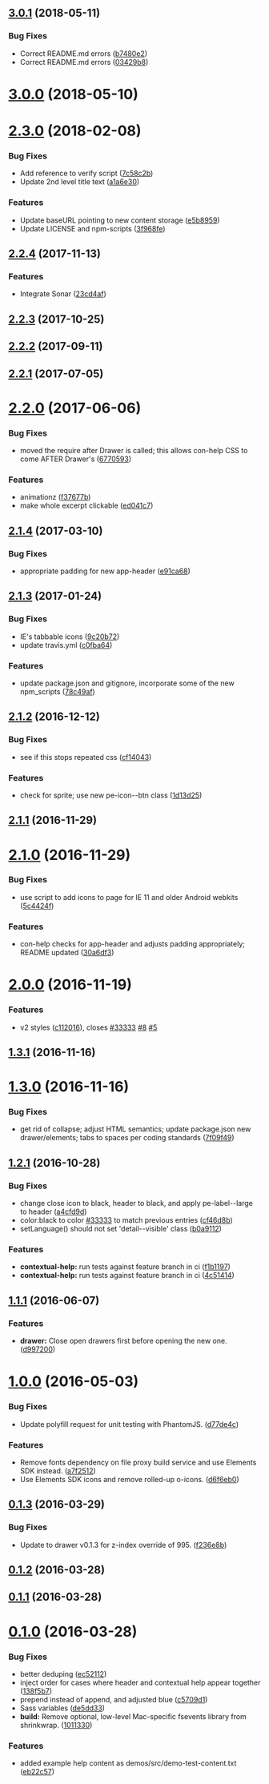 <a name="3.0.1"></a>
## [3.0.1](https://github.com/Pearson-Higher-Ed/contextual-help/compare/v3.0.0...v3.0.1) (2018-05-11)


### Bug Fixes

* Correct README.md errors ([b7480e2](https://github.com/Pearson-Higher-Ed/contextual-help/commit/b7480e2))
* Correct README.md errors ([03429b8](https://github.com/Pearson-Higher-Ed/contextual-help/commit/03429b8))



<a name="3.0.0"></a>
# [3.0.0](https://github.com/Pearson-Higher-Ed/contextual-help/compare/v2.2.4...v3.0.0) (2018-05-10)



<a name="2.3.0"></a>
# [2.3.0](https://github.com/Pearson-Higher-Ed/contextual-help/compare/v2.2.4...v2.3.0) (2018-02-08)


### Bug Fixes

* Add reference to verify script ([7c58c2b](https://github.com/Pearson-Higher-Ed/contextual-help/commit/7c58c2b))
* Update 2nd level title text ([a1a6e30](https://github.com/Pearson-Higher-Ed/contextual-help/commit/a1a6e30))


### Features

* Update baseURL pointing to new content storage ([e5b8959](https://github.com/Pearson-Higher-Ed/contextual-help/commit/e5b8959))
* Update LICENSE and npm-scripts ([3f968fe](https://github.com/Pearson-Higher-Ed/contextual-help/commit/3f968fe))



<a name="2.2.4"></a>
## [2.2.4](https://github.com/Pearson-Higher-Ed/contextual-help/compare/v2.2.3...v2.2.4) (2017-11-13)


### Features

* Integrate Sonar ([23cd4af](https://github.com/Pearson-Higher-Ed/contextual-help/commit/23cd4af))



<a name="2.2.3"></a>
## [2.2.3](https://github.com/Pearson-Higher-Ed/contextual-help/compare/v2.2.2...v2.2.3) (2017-10-25)



<a name="2.2.2"></a>
## [2.2.2](https://github.com/Pearson-Higher-Ed/contextual-help/compare/v2.2.1...v2.2.2) (2017-09-11)



<a name="2.2.1"></a>
## [2.2.1](https://github.com/Pearson-Higher-Ed/contextual-help/compare/v2.2.0...v2.2.1) (2017-07-05)



<a name="2.2.0"></a>
# [2.2.0](https://github.com/Pearson-Higher-Ed/contextual-help/compare/v2.1.4...v2.2.0) (2017-06-06)


### Bug Fixes

* moved the require after Drawer is called; this allows con-help CSS to come AFTER Drawer's ([6770593](https://github.com/Pearson-Higher-Ed/contextual-help/commit/6770593))


### Features

* animationz ([f37677b](https://github.com/Pearson-Higher-Ed/contextual-help/commit/f37677b))
* make whole excerpt clickable ([ed041c7](https://github.com/Pearson-Higher-Ed/contextual-help/commit/ed041c7))



<a name="2.1.4"></a>
## [2.1.4](https://github.com/Pearson-Higher-Ed/contextual-help/compare/v2.1.3...v2.1.4) (2017-03-10)


### Bug Fixes

* appropriate padding for new app-header ([e91ca68](https://github.com/Pearson-Higher-Ed/contextual-help/commit/e91ca68))



<a name="2.1.3"></a>
## [2.1.3](https://github.com/Pearson-Higher-Ed/contextual-help/compare/v2.1.2...v2.1.3) (2017-01-24)


### Bug Fixes

* IE's tabbable icons ([9c20b72](https://github.com/Pearson-Higher-Ed/contextual-help/commit/9c20b72))
* update travis.yml ([c0fba64](https://github.com/Pearson-Higher-Ed/contextual-help/commit/c0fba64))


### Features

* update package.json and gitignore, incorporate some of the new npm_scripts ([78c49af](https://github.com/Pearson-Higher-Ed/contextual-help/commit/78c49af))



<a name="2.1.2"></a>
## [2.1.2](https://github.com/Pearson-Higher-Ed/contextual-help/compare/v2.1.1...v2.1.2) (2016-12-12)


### Bug Fixes

* see if this stops repeated css ([cf14043](https://github.com/Pearson-Higher-Ed/contextual-help/commit/cf14043))


### Features

* check for sprite; use new pe-icon--btn class ([1d13d25](https://github.com/Pearson-Higher-Ed/contextual-help/commit/1d13d25))



<a name="2.1.1"></a>
## [2.1.1](https://github.com/Pearson-Higher-Ed/contextual-help/compare/v2.1.0...v2.1.1) (2016-11-29)



<a name="2.1.0"></a>
# [2.1.0](https://github.com/Pearson-Higher-Ed/contextual-help/compare/v2.0.0...v2.1.0) (2016-11-29)


### Bug Fixes

* use script to add icons to page for IE 11 and older Android webkits ([5c4424f](https://github.com/Pearson-Higher-Ed/contextual-help/commit/5c4424f))


### Features

* con-help checks for app-header and adjusts padding appropriately; README updated ([30a6df3](https://github.com/Pearson-Higher-Ed/contextual-help/commit/30a6df3))



<a name="2.0.0"></a>
# [2.0.0](https://github.com/Pearson-Higher-Ed/contextual-help/compare/v1.3.1...v2.0.0) (2016-11-19)


### Features

* v2 styles ([c112016](https://github.com/Pearson-Higher-Ed/contextual-help/commit/c112016)), closes [#33333](https://github.com/Pearson-Higher-Ed/contextual-help/issues/33333) [#8](https://github.com/Pearson-Higher-Ed/contextual-help/issues/8) [#5](https://github.com/Pearson-Higher-Ed/contextual-help/issues/5)



<a name="1.3.1"></a>
## [1.3.1](https://github.com/Pearson-Higher-Ed/contextual-help/compare/v1.3.0...v1.3.1) (2016-11-16)



<a name="1.3.0"></a>
# [1.3.0](https://github.com/Pearson-Higher-Ed/contextual-help/compare/v1.2.1...v1.3.0) (2016-11-16)


### Bug Fixes

* get rid of collapse; adjust HTML semantics; update package.json new drawer/elements; tabs to spaces per coding standards ([7f09f49](https://github.com/Pearson-Higher-Ed/contextual-help/commit/7f09f49))



<a name="1.2.1"></a>
## [1.2.1](https://github.com/Pearson-Higher-Ed/contextual-help/compare/v1.1.1...v1.2.1) (2016-10-28)


### Bug Fixes

* change close icon to black, header to black, and apply pe-label--large to header ([a4cfd9d](https://github.com/Pearson-Higher-Ed/contextual-help/commit/a4cfd9d))
* color:black to color [#33333](https://github.com/Pearson-Higher-Ed/contextual-help/issues/33333) to match previous entries ([cf46d8b](https://github.com/Pearson-Higher-Ed/contextual-help/commit/cf46d8b))
* setLanguage() should not set 'detail--visible' class ([b0a9112](https://github.com/Pearson-Higher-Ed/contextual-help/commit/b0a9112))


### Features

* **contextual-help:** run tests against feature branch in ci ([f1b1197](https://github.com/Pearson-Higher-Ed/contextual-help/commit/f1b1197))
* **contextual-help:** run tests against feature branch in ci ([4c51414](https://github.com/Pearson-Higher-Ed/contextual-help/commit/4c51414))



<a name="1.1.1"></a>
## [1.1.1](https://github.com/Pearson-Higher-Ed/contextual-help/compare/v1.0.0...v1.1.1) (2016-06-07)


### Features

* **drawer:** Close open drawers first before opening the new one. ([d997200](https://github.com/Pearson-Higher-Ed/contextual-help/commit/d997200))



<a name="1.0.0"></a>
# [1.0.0](https://github.com/Pearson-Higher-Ed/contextual-help/compare/v0.1.3...v1.0.0) (2016-05-03)


### Bug Fixes

* Update polyfill request for unit testing with PhantomJS. ([d77de4c](https://github.com/Pearson-Higher-Ed/contextual-help/commit/d77de4c))


### Features

* Remove fonts dependency on file proxy build service and use Elements SDK instead. ([a7f2512](https://github.com/Pearson-Higher-Ed/contextual-help/commit/a7f2512))
* Use Elements SDK icons and remove rolled-up o-icons. ([d6f6eb0](https://github.com/Pearson-Higher-Ed/contextual-help/commit/d6f6eb0))



<a name="0.1.3"></a>
## [0.1.3](https://github.com/Pearson-Higher-Ed/contextual-help/compare/v0.1.2...v0.1.3) (2016-03-29)


### Bug Fixes

* Update to drawer v0.1.3 for z-index override of 995. ([f236e8b](https://github.com/Pearson-Higher-Ed/contextual-help/commit/f236e8b))



<a name="0.1.2"></a>
## [0.1.2](https://github.com/Pearson-Higher-Ed/contextual-help/compare/v0.1.1...v0.1.2) (2016-03-28)



<a name="0.1.1"></a>
## [0.1.1](https://github.com/Pearson-Higher-Ed/contextual-help/compare/v0.1.0...v0.1.1) (2016-03-28)



<a name="0.1.0"></a>
# [0.1.0](https://github.com/Pearson-Higher-Ed/contextual-help/compare/de5dd33...v0.1.0) (2016-03-28)


### Bug Fixes

* better deduping ([ec52112](https://github.com/Pearson-Higher-Ed/contextual-help/commit/ec52112))
* inject order for cases where header and contextual help appear together ([138f5b7](https://github.com/Pearson-Higher-Ed/contextual-help/commit/138f5b7))
* prepend instead of append, and adjusted blue ([c5709d1](https://github.com/Pearson-Higher-Ed/contextual-help/commit/c5709d1))
* Sass variables ([de5dd33](https://github.com/Pearson-Higher-Ed/contextual-help/commit/de5dd33))
* **build:** Remove optional, low-level Mac-specific fsevents library from shrinkwrap. ([1011330](https://github.com/Pearson-Higher-Ed/contextual-help/commit/1011330))


### Features

* added example help content as demos/src/demo-test-content.txt ([eb22c57](https://github.com/Pearson-Higher-Ed/contextual-help/commit/eb22c57))



